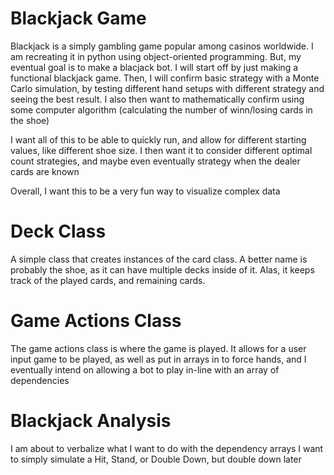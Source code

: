 # Blackjack Game
Blackjack is a simply gambling game popular among casinos worldwide. I am recreating it in
python using object-oriented programming. But, my eventual goal is to make a blacjack bot.
I will start off by just making a functional blackjack game. Then, I will confirm basic strategy with
a Monte Carlo simulation, by testing different hand setups with different strategy and seeing the best result.
I also then want to mathematically confirm using some computer algorithm (calculating the number of winn/losing
cards in the shoe)

I want all of this to be able to quickly run, and allow for different starting values, like different shoe size.
I then want it to consider different optimal count strategies, and maybe even eventually strategy when the dealer
cards are known

Overall, I want this to be a very fun way to visualize complex data

# Deck Class
A simple class that creates instances of the card class. A better name is probably the shoe, as it can have multiple
decks inside of it. Alas, it keeps track of the played cards, and remaining cards.

# Game Actions Class
The game actions class is where the game is played. It allows for a user input game to be played, as well as put in arrays in
to force hands, and I eventually intend on allowing a bot to play in-line with an array of dependencies

# Blackjack Analysis
I am about to verbalize what I want to do with the dependency arrays
I want to simply simulate a Hit, Stand, or Double Down, but double down later